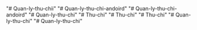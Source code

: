 "# Quan-ly-thu-chii" 
"# Quan-ly-thu-chi-andoird" 
"# Quan-ly-thu-chi-andoird" 
"# Quan-ly-thu-chi" 
"# Thu-chi" 
"# Thu-chi" 
"# Thu-chi" 
"# Quan-ly-thu-chi" 
"# Quan-ly-thu-chi" 
